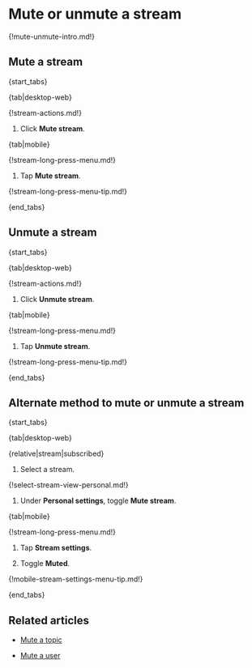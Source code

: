 # Mute or unmute a stream

{!mute-unmute-intro.md!}

## Mute a stream

{start_tabs}

{tab|desktop-web}

{!stream-actions.md!}

1. Click **Mute stream**.

{tab|mobile}

{!stream-long-press-menu.md!}

1. Tap **Mute stream**.

{!stream-long-press-menu-tip.md!}

{end_tabs}


## Unmute a stream

{start_tabs}

{tab|desktop-web}

{!stream-actions.md!}

1. Click **Unmute stream**.

{tab|mobile}

{!stream-long-press-menu.md!}

1. Tap **Unmute stream**.

{!stream-long-press-menu-tip.md!}

{end_tabs}

## Alternate method to mute or unmute a stream

{start_tabs}

{tab|desktop-web}

{relative|stream|subscribed}

1. Select a stream.

{!select-stream-view-personal.md!}

1. Under **Personal settings**, toggle **Mute stream**.

{tab|mobile}

{!stream-long-press-menu.md!}

1. Tap **Stream settings**.

1. Toggle **Muted**.

{!mobile-stream-settings-menu-tip.md!}

{end_tabs}

## Related articles

* [Mute a topic](/help/mute-a-topic)

* [Mute a user](/help/mute-a-user)
